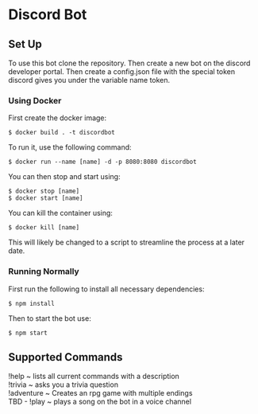 # Discord Bot
## Set Up
To use this bot clone the repository. Then create a new bot on the discord developer portal. Then create a config.json file with the special token discord gives you under the variable name token.
### Using Docker
First create the docker image:
```
$ docker build . -t discordbot
```
To run it, use the following command:
```
$ docker run --name [name] -d -p 8080:8080 discordbot
```
You can then stop and start using:
```
$ docker stop [name]
$ docker start [name]
```
You can kill the container using:
```
$ docker kill [name]
```
This will likely be changed to a script to streamline the process at a later date.
### Running Normally
First run the following to install all necessary dependencies:
```
$ npm install
``` 
Then to start the bot use:
```
$ npm start
```
## Supported Commands
!help ~ lists all current commands with a description <br>
!trivia ~ asks you a trivia question <br>
!adventure ~ Creates an rpg game with multiple endings <br>
TBD - !play ~ plays a song on the bot in a voice channel
